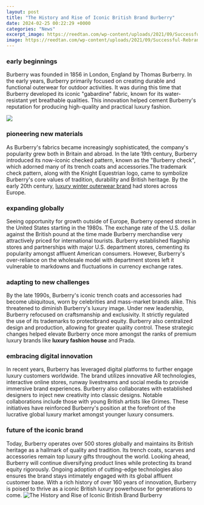 ```yaml
---
layout: post
title: "The History and Rise of Iconic British Brand Burberry"
date: 2024-02-25 00:22:29 +0000
categories: "News"
excerpt_image: https://reedtan.com/wp-content/uploads/2021/09/Successful-Rebranding-Stories-How-Burberry-Transformed-into-an-Iconic-British-Luxury-Brand.jpg
image: https://reedtan.com/wp-content/uploads/2021/09/Successful-Rebranding-Stories-How-Burberry-Transformed-into-an-Iconic-British-Luxury-Brand.jpg
---
```


### early beginnings
Burberry was founded in 1856 in London, England by Thomas Burberry. In the early years, Burberry primarily focused on creating durable and functional outerwear for outdoor activities. It was during this time that Burberry developed its iconic "gabardine" fabric, known for its water-resistant yet breathable qualities. This innovation helped cement Burberry's reputation for producing high-quality and practical luxury fashion.

![](https://i.pinimg.com/originals/3f/5c/2f/3f5c2f705eaa511216128f5a183bf748.jpg)
### pioneering new materials
As Burberry's fabrics became increasingly sophisticated, the company's popularity grew both in Britain and abroad. In the late 19th century, Burberry introduced its now-iconic checked pattern, known as the "Burberry check", which adorned many of its trench coats and accessories.The trademark check pattern, along with the Knight Equestrian logo, came to symbolize Burberry's core values of tradition, durability and British heritage. By the early 20th century, [luxury winter outerwear brand](https://store.fi.io.vn/womens-cowboy-howdy-horse-rider-western-cool-v-neck-t-shirt/men&) had stores across Europe.
### expanding globally 
Seeing opportunity for growth outside of Europe, Burberry opened stores in the United States starting in the 1980s. The exchange rate of the U.S. dollar against the British pound at the time made Burberry merchandise very attractively priced for international tourists. Burberry established flagship stores and partnerships with major U.S. department stores, cementing its popularity amongst affluent American consumers. However, Burberry's over-reliance on the wholesale model with department stores left it vulnerable to markdowns and fluctuations in currency exchange rates.
### adapting to new challenges
By the late 1990s, Burberry's iconic trench coats and accessories had become ubiquitous, worn by celebrities and mass-market brands alike. This threatened to diminish Burberry's luxury image. Under new leadership, Burberry refocused on craftsmanship and exclusivity. It strictly regulated the use of its trademarks to protectbrand equity. Burberry also centralized design and production, allowing for greater quality control. These strategic changes helped elevate Burberry once more amongst the ranks of premium luxury brands like **luxury fashion house** and Prada. 
### embracing digital innovation
In recent years, Burberry has leveraged digital platforms to further engage luxury customers worldwide. The brand utilizes innovative AR technologies, interactive online stores, runway livestreams and social media to provide immersive brand experiences. Burberry also collaborates with established designers to inject new creativity into classic designs. Notable collaborations include those with young British artists like Grimes. These initiatives have reinforced Burberry's position at the forefront of the lucrative global luxury market amongst younger luxury consumers.
### future of the iconic brand
Today, Burberry operates over 500 stores globally and maintains its British heritage as a hallmark of quality and tradition. Its trench coats, scarves and accessories remain top luxury gifts throughout the world. Looking ahead, Burberry will continue diversifying product lines while protecting its brand equity rigorously. Ongoing adoption of cutting-edge technologies also ensures the brand stays intimately engaged with its global affluent customer base. With a rich history of over 160 years of innovation, Burberry is poised to thrive as a iconic British luxury powerhouse for generations to come.
![The History and Rise of Iconic British Brand Burberry](https://reedtan.com/wp-content/uploads/2021/09/Successful-Rebranding-Stories-How-Burberry-Transformed-into-an-Iconic-British-Luxury-Brand.jpg)